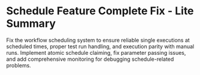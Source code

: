 # Schedule Feature Complete Fix - Lite Summary

Fix the workflow scheduling system to ensure reliable single executions at scheduled times, proper test run handling, and execution parity with manual runs. Implement atomic schedule claiming, fix parameter passing issues, and add comprehensive monitoring for debugging schedule-related problems.